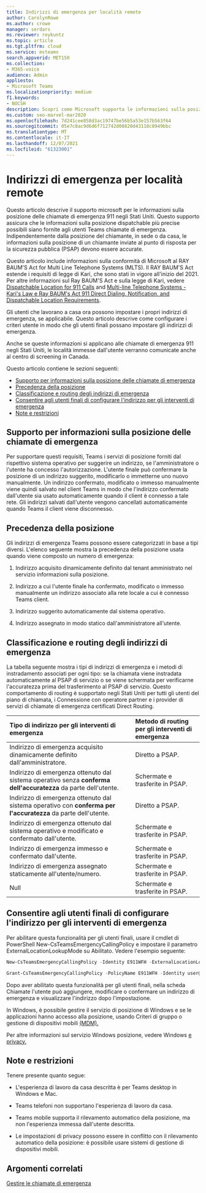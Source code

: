 ```yaml
---
title: Indirizzi di emergenza per località remote
author: CarolynRowe
ms.author: crowe
manager: serdars
ms.reviewer: roykuntz
ms.topic: article
ms.tgt.pltfrm: cloud
ms.service: msteams
search.appverid: MET150
ms.collection:
- M365-voice
audience: Admin
appliesto:
- Microsoft Teams
ms.localizationpriority: medium
f1.keywords:
- NOCSH
description: Scopri come Microsoft supporta le informazioni sulla posizione inviabili per supportare le chiamate di emergenza.
ms.custom: seo-marvel-mar2020
ms.openlocfilehash: 7d241cee858d3ac19747be56b5a53e157b563f64
ms.sourcegitcommit: 05e7c8ac9d6d6f712742d08820d43118c8949bbc
ms.translationtype: MT
ms.contentlocale: it-IT
ms.lasthandoff: 12/07/2021
ms.locfileid: "61323001"
---
```

# <a name="emergency-addresses-for-remote-locations"></a>Indirizzi di emergenza per località remote

Questo articolo descrive il supporto microsoft per le informazioni sulla posizione delle chiamate di emergenza 911 negli Stati Uniti. Questo supporto assicura che le informazioni sulla posizione dispatchable più precise possibili siano fornite agli utenti Teams chiamate di emergenza. Indipendentemente dalla posizione del chiamante, in sede o da casa, le informazioni sulla posizione di un chiamante inviate al punto di risposta per la sicurezza pubblica (PSAP) devono essere accurate.

Questo articolo include informazioni sulla conformità di Microsoft al RAY BAUM'S Act for Multi Line Telephone Systems (MLTS). Il RAY BAUM'S Act estende i requisiti di legge di Kari, che sono stati in vigore all'inizio del 2021. Per altre informazioni sul Ray BAUM'S Act e sulla legge di Kari, vedere [Dispatchable Location for 911 Calls](https://www.fcc.gov/911-dispatchable-location) and [Multi-line Telephone Systems - Kari's Law e Ray BAUM's Act 911 Direct Dialing, Notification, and Dispatchable Location Requirements](https://www.fcc.gov/mlts-911-requirements). 

Gli utenti che lavorano a casa ora possono impostare i propri indirizzi di emergenza, se applicabile. Questo articolo descrive come configurare i criteri utente in modo che gli utenti finali possano impostare gli indirizzi di emergenza.

Anche se queste informazioni si applicano alle chiamate di emergenza 911 negli Stati Uniti, le località immesse dall'utente verranno comunicate anche al centro di screening in Canada.

Questo articolo contiene le sezioni seguenti:

- [Supporto per informazioni sulla posizione delle chiamate di emergenza](#support-for-emergency-calling-location-information)
- [Precedenza della posizione](#location-precedence)
- [Classificazione e routing degli indirizzi di emergenza](#emergency-address-classification-and-routing)
- [Consentire agli utenti finali di configurare l'indirizzo per gli interventi di emergenza](#enable-end-users-to-configure-their-emergency-address)
- [Note e restrizioni](#notes-and-restrictions)


## <a name="support-for-emergency-calling-location-information"></a>Supporto per informazioni sulla posizione delle chiamate di emergenza

Per supportare questi requisiti, Teams i servizi di posizione forniti dal rispettivo sistema operativo per suggerire un indirizzo, se l'amministratore o l'utente ha concesso l'autorizzazione. L'utente finale può confermare la posizione di un indirizzo suggerito, modificarlo o immetterne uno nuovo manualmente. Un indirizzo confermato, modificato o immesso manualmente viene quindi salvato nel client Teams in modo che l'indirizzo confermato dall'utente sia usato automaticamente quando il client è connesso a tale rete. Gli indirizzi salvati dall'utente vengono cancellati automaticamente quando Teams il client viene disconnesso.


## <a name="location-precedence"></a>Precedenza della posizione

Gli indirizzi di emergenza Teams possono essere categorizzati in base a tipi diversi. L'elenco seguente mostra la precedenza della posizione usata quando viene composto un numero di emergenza:

1. Indirizzo acquisito dinamicamente definito dal tenant amministrato nel servizio informazioni sulla posizione.

2. Indirizzo a cui l'utente finale ha confermato, modificato o immesso manualmente un indirizzo associato alla rete locale a cui è connesso Teams client.

3. Indirizzo suggerito automaticamente dal sistema operativo.

4. Indirizzo assegnato in modo statico dall'amministratore all'utente.


## <a name="emergency-address-classification-and-routing"></a>Classificazione e routing degli indirizzi di emergenza

La tabella seguente mostra i tipi di indirizzi di emergenza e i metodi di instradamento associati per ogni tipo: se la chiamata viene instradata automaticamente al PSAP di servizio o se viene schermata per verificarne l'accuratezza prima del trasferimento al PSAP di servizio. Questo comportamento di routing è supportato negli Stati Uniti per tutti gli utenti del piano di chiamata, i Connessione con operatore partner e i provider di servizi di chiamate di emergenza certificati Direct Routing.


| Tipo di indirizzo per gli interventi di emergenza | Metodo di routing per gli interventi di emergenza |
| :------------| :-------|
| Indirizzo di emergenza acquisito dinamicamente definito dall'amministratore. | Diretto a PSAP. |
| Indirizzo di emergenza ottenuto dal sistema operativo senza **conferma dell'accuratezza** da parte dell'utente. | Schermate e trasferite in PSAP. |
| Indirizzo di emergenza ottenuto dal sistema operativo con **conferma per l'accuratezza** da parte dell'utente.| Diretto a PSAP. |
| Indirizzo di emergenza ottenuto dal sistema operativo e modificato e confermato dall'utente. | Schermate e trasferite in PSAP. |
| Indirizzo di emergenza immesso e confermato dall'utente. | Schermate e trasferite in PSAP. |
| Indirizzo di emergenza assegnato staticamente all'utente/numero. | Schermate e trasferite in PSAP. |
| Null | Schermate e trasferite in PSAP. |


## <a name="enable-end-users-to-configure-their-emergency-address"></a>Consentire agli utenti finali di configurare l'indirizzo per gli interventi di emergenza

Per abilitare questa funzionalità per gli utenti finali, usare il cmdlet di PowerShell New-CsTeamsEmergencyCallingPolicy e impostare il parametro ExternalLocationLookupMode su Abilitato. Vedere l'esempio seguente: 


``` PowerShell
New-CsTeamsEmergencyCallingPolicy -Identity E911WFH -ExternalLocationLookupMode Enabled
```

```PowerShell
Grant-CsTeamsEmergencyCallingPolicy -PolicyName E911WFH -Identity user@contoso.com
```

Dopo aver abilitato questa funzionalità per gli utenti finali, nella scheda Chiamate l'utente può aggiungere, modificare o confermare un indirizzo di emergenza e visualizzare l'indirizzo dopo l'impostazione. 

In Windows, è possibile gestire il servizio di posizione di Windows e se le applicazioni hanno accesso alla posizione, usando Criteri di gruppo o gestione di dispositivi mobili [(MDM).](https://docs.microsoft.com/windows/client-management/mdm/policy-csp-privacy#privacy-letappsaccesslocation)

Per altre informazioni sul servizio Windows posizione, vedere Windows [e privacy.](https://support.microsoft.com/windows/windows-location-service-and-privacy-3a8eee0a-5b0b-dc07-eede-2a5ca1c49088)



## <a name="notes-and-restrictions"></a>Note e restrizioni

Tenere presente quanto segue:

- L'esperienza di lavoro da casa descritta è per Teams desktop in Windows e Mac.

- Teams telefoni non supportano l'esperienza di lavoro da casa.

- Teams mobile supporta il rilevamento automatico della posizione, ma non l'esperienza immessa dall'utente descritta.

- Le impostazioni di privacy possono essere in conflitto con il rilevamento automatico della posizione: è possibile usare sistemi di gestione di dispositivi mobili.


## <a name="related-topics"></a>Argomenti correlati

[Gestire le chiamate di emergenza](what-are-emergency-locations-addresses-and-call-routing.md)


